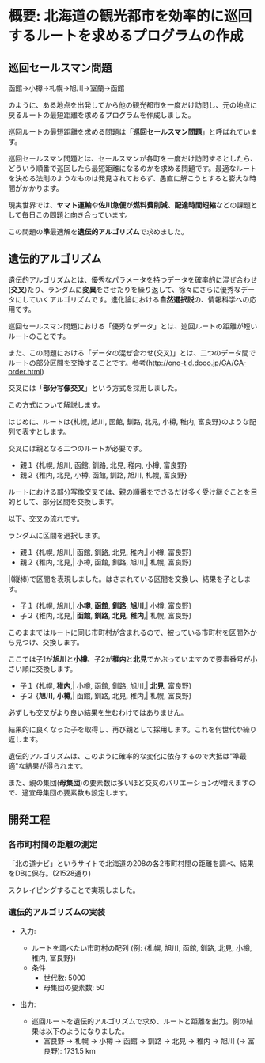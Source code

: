 # 概要: 北海道の観光都市を効率的に巡回するルートを求めるプログラムの作成

## 巡回セールスマン問題

函館→小樽→札幌→旭川→室蘭→函館

のように、ある地点を出発してから他の観光都市を一度だけ訪問し、元の地点に戻るルートの最短距離を求めるプログラムを作成しました。

巡回ルートの最短距離を求める問題は「**巡回セールスマン問題**」と呼ばれています。

巡回セールスマン問題とは、セールスマンが各町を一度だけ訪問するとしたら、どういう順番で巡回したら最短距離になるのかを求める問題です。最適なルートを決める法則のようなものは発見されておらず、愚直に解こうとすると膨大な時間がかかります。

現実世界では、**ヤマト運輸**や**佐川急便**が**燃料費削減、配達時間短縮**などの課題として毎日この問題と向き合っています。

この問題の**準**最適解を**遺伝的アルゴリズム**で求めました。

## 遺伝的アルゴリズム

遺伝的アルゴリズムとは、優秀なパラメータを持つデータを確率的に混ぜ合わせ(**交叉**)たり、ランダムに**変異**をさせたりを繰り返して、徐々にさらに優秀なデータにしていくアルゴリズムです。進化論における**自然選択説**の、情報科学への応用です。

巡回セールスマン問題における「優秀なデータ」とは、巡回ルートの距離が短いルートのことです。

また、この問題における「データの混ぜ合わせ(交叉)」とは、二つのデータ間でルートの部分区間を交換することです。参考(http://ono-t.d.dooo.jp/GA/GA-order.html)

交叉には「**部分写像交叉**」という方式を採用しました。

この方式について解説します。

はじめに、ルートは{札幌, 旭川, 函館, 釧路, 北見, 小樽, 稚内, 富良野}のような配列で表すとします。

交叉には親となる二つのルートが必要です。

- 親１ {札幌, 旭川, 函館, 釧路, 北見, 稚内, 小樽, 富良野}
- 親２ {稚内, 北見, 小樽, 函館, 釧路, 旭川, 札幌, 富良野}

ルートにおける部分写像交叉では、親の順番をできるだけ多く受け継ぐことを目的として、部分区間を交換します。

以下、交叉の流れです。

ランダムに区間を選択します。

- 親１ {札幌, 旭川,| 函館, 釧路, 北見, 稚内,| 小樽, 富良野}
- 親２ {稚内, 北見,| 小樽, 函館, 釧路, 旭川,| 札幌, 富良野}

|(縦棒)で区間を表現しました。はさまれている区間を交換し、結果を子とします。

- 子１ {札幌, 旭川,| **小樽**, **函館**, **釧路**, **旭川**,| 小樽, 富良野}
- 子２ {稚内, 北見,| **函館**, **釧路**, **北見**, **稚内**,| 札幌, 富良野}

このままではルートに同じ市町村が含まれるので、被っている市町村を区間外から見つけ、交換します。

ここでは子1が**旭川**と**小樽**、子2が**稚内**と**北見**でかぶっていますので要素番号が小さい順に交換します。

- 子１ {札幌,   **稚内**,| 小樽, 函館, 釧路, 旭川,| **北見**, 富良野}
- 子２ {**旭川**, **小樽**,| 函館, 釧路, 北見, 稚内,| 札幌,   富良野}

必ずしも交叉がより良い結果を生むわけではありません。

結果的に良くなった子を取得し、再び親として採用します。これを何世代か繰り返します。

遺伝的アルゴリズムは、このように確率的な変化に依存するので大抵は"準最適"な結果が得られます。

また、親の集団(**母集団**)の要素数は多いほど交叉のバリエーションが増えますので、適宜母集団の要素数も設定します。

## 開発工程

### 各市町村間の距離の測定

「北の道ナビ」というサイトで北海道の208の各2市町村間の距離を調べ、結果をDBに保存。(21528通り)

スクレイピングすることで実現しました。

### 遺伝的アルゴリズムの実装

- 入力:
  - ルートを調べたい市町村の配列 (例: {札幌, 旭川, 函館, 釧路, 北見, 小樽, 稚内, 富良野})
  - 条件
    - 世代数: 5000
    - 母集団の要素数: 50

- 出力:
  - 巡回ルートを遺伝的アルゴリズムで求め、ルートと距離を出力。例の結果は以下のようになりました。
    - 富良野 -> 札幌 -> 小樽 -> 函館 -> 釧路 -> 北見 -> 稚内 -> 旭川 (-> 富良野): 1731.5 km
